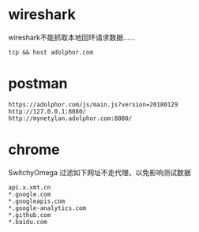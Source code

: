 
# wireshark

wireshark不能抓取本地回环请求数据……

```shell
tcp && host adolphor.com
```

# postman

```shell
https://adolphor.com/js/main.js?version=20180129
http://127.0.0.1:8080/
http://mynetylan.adolphor.com:8080/
```

# chrome

SwitchyOmega 过滤如下网址不走代理，以免影响测试数据

```shell
api.x.xmt.cn
*.google.com
*.googleapis.com
*.google-analytics.com
*.github.com
*.baidu.com
```





